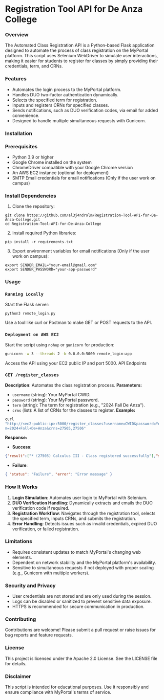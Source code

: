 # Registration Tool API for De Anza College

### Overview
The Automated Class Registration API is a Python-based Flask application designed to automate
the process of class registration on the MyPortal platform. This script uses Selenium WebDriver to
simulate user interactions, making it easier for students to register for classes by simply providing
their credentials, term, and CRNs.

### Features
- Automates the login process to the MyPortal platform.
- Handles DUO two-factor authentication dynamically.
- Selects the specified term for registration.
- Inputs and registers CRNs for specified classes.
- Sends notifications, such as DUO verification codes, via email for added convenience.
- Designed to handle multiple simultaneous requests with Gunicorn.
### Installation
### Prerequisites
- Python 3.9 or higher
- Google Chrome installed on the system
- ChromeDriver compatible with your Google Chrome version
- An AWS EC2 instance (optional for deployment)
- SMTP Email credentials for email notifications (Only if the user work on campus)
### Install Dependencies
1. Clone the repository:
 ```
 git clone https://github.com/al3j4ndrolm/Registration-Tool-API-for-De-Anza-College.git
 cd Registration-Tool-API-for-De-Anza-College
 ```
2. Install required Python libraries:
 ```
 pip install -r requirements.txt
 ```
3. Export environment variables for email notifications (Only if the user work on campus):
 ```
 export SENDER_EMAIL="your-email@gmail.com"
 export SENDER_PASSWORD="your-app-password"
 ```
### Usage
### `Running Locally`
Start the Flask server:
```bash
python3 remote_login.py
```
Use a tool like curl or Postman to make GET or POST requests to the API.
### `Deployment on AWS EC2`
Start the script using `nohup` or `gunicorn` for production:
```bash
gunicorn -w 3 --threads 2 -b 0.0.0.0:5000 remote_login:app
```
Access the API using your EC2 public IP and port 5000.
API Endpoints
### `GET /register_classes`
**Description**: Automates the class registration process.
**Parameters:**
- `username` (string): Your MyPortal CWID.
- `password` (string): Your MyPortal password.
- `term` (string): The term for registration (e.g., "2024 Fall De Anza").
- `crns` (list): A list of CRNs for the classes to register.
**Example:**
```bash
curl
"http://<ec2-public-ip>:5000/register_classes?username=CWID&password=YourPassword&ter
m=2024+Fall+De+Anza&crns=27505,27506"
```
**Response:**
- **Success**:
 ```json
 {"result":["* (27505) Calculus III - Class registered successfully"],"status":"Success","time_elapsed": "11.25 seconds"
 ```
- **Failure**:
 ```json
 { "status": "Failure", "error": "Error message" }
 ```
### How It Works
1. **Login Simulation**: Automates user login to MyPortal with Selenium.
2. **DUO Verification Handling**: Dynamically extracts and emails the DUO verification code if
required.
3. **Registration Workflow**: Navigates through the registration tool, selects the specified term,
inputs CRNs, and submits the registration.
4. **Error Handling**: Detects issues such as invalid credentials, expired DUO verification, or failed
registration.
### Limitations
- Requires consistent updates to match MyPortal's changing web elements.
- Dependent on network stability and the MyPortal platform's availability.
- Sensitive to simultaneous requests if not deployed with proper scaling (e.g., Gunicorn with multiple
workers).
### Security and Privacy
- User credentials are not stored and are only used during the session.
- Logs can be disabled or sanitized to prevent sensitive data exposure.
- HTTPS is recommended for secure communication in production.
### Contributing
Contributions are welcome! Please submit a pull request or raise issues for bug reports and feature
requests.
### License
This project is licensed under the Apache 2.0 License. See the LICENSE file for details.
### Disclaimer
This script is intended for educational purposes. Use it responsibly and ensure compliance with
MyPortal's terms of service.
